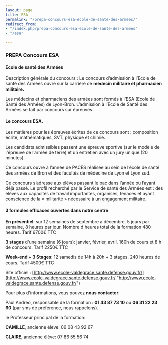 ```yaml
---
layout: page
title: ESA
permalink: "/prepa-concours-esa-ecole-de-sante-des-armees/"
redirect_from:
- "/index.php/prepa-concours-esa-ecole-de-sante-des-armees"
- "/esa"

---
```

### PREPA Concours ESA 

#### Ecole de santé des Armées

Description générale du concours : Le concours d’admission à l’Ecole de santé des Armées ouvre sur la carrière de **médecin militaire et pharmacien militaire.**

Les médecins et pharmaciens des armées sont formés à l’ESA (Ecole de Santé des Armées) de Lyon-Bron. L’admission à l’Ecole de Santé des Armées se fait par concours sur épreuves. 

#### Le concours ESA.

Les matières pour les épreuves écrites de ce concours sont : composition écrite, mathématiques, SVT, physique et chimie.

Les candidats admissibles passent une épreuve sportive (sur le modèle de l'épreuve de l’armée de terre) et un entretien avec un jury unique (20 minutes).

Ce concours ouvre à l’année de PACES réalisée au sein de l’école de santé des armées de Bron et des facultés de médecine de Lyon et Lyon sud.

Ce concours s’adresse aux élèves passant le bac dans l’année ou l’ayant déjà passé. Le profil recherché par le Service de santé des Armées est : des élèves aux capacités de travail importantes, organisés, tenaces et ayant conscience de la « militarité » nécessaire à un engagement militaire.

#### 3 formules efficaces ouvertes dans notre centre

**En présentiel**: sur 12 semaines de septembre à décembre. 5 jours par semaine, 8 heures par jour. Nombre d'heures total de la formation 480 heures. Tarif 6700€ TTC

**3 stages** d'une semaine (6 jours): janvier, février, avril. 160h  de cours et 8 h de concours. Tarif 2250€ TTC

**Week-end + 3 Stages**: 12 samedis de 14h à 20h + 3 stages. 240 heures de cours. Tarif  4500€ TTC

Site officiel : [http://www.ecole-valdegrace.sante.defense.gouv.fr/](http://www.ecole-valdegrace.sante.defense.gouv.fr/ "http://www.ecole-valdegrace.sante.defense.gouv.fr/")

Pour plus d'informations, vous pouvez **nous contacter**:

Paul Andreo, responsable de la formation : **01 43 87 73 10** ou **06 31 22 23 60** (par sms de préférence, nous rappelons).

le Professeur principal de la formation:

**CAMILLE**, ancienne élève: 06 08 43 92 67

**CLAIRE**, ancienne élève: 07 86 55 56 74